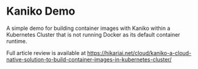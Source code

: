 # Kaniko Demo

A simple demo for building container images with Kaniko within a Kubernetes Cluster that is not running Docker as its default container runtime.

Full article review is available at https://hikariai.net/cloud/kaniko-a-cloud-native-solution-to-build-container-images-in-kubernetes-cluster/
